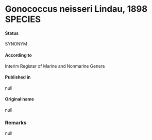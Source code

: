 # Gonococcus neisseri Lindau, 1898 SPECIES

#### Status
SYNONYM

#### According to
Interim Register of Marine and Nonmarine Genera

#### Published in
null

#### Original name
null

### Remarks
null